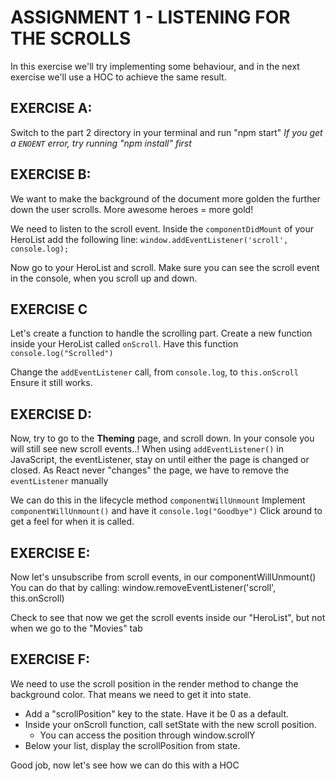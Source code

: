 # ASSIGNMENT 1 - LISTENING FOR THE SCROLLS

In this exercise we'll try implementing some
behaviour, and in the next exercise we'll use a HOC
to achieve the same result.

## EXERCISE A:
Switch to the part 2 directory in your terminal and run "npm start"
*If you get a `ENOENT` error, try running "npm install" first*

## EXERCISE B:
We want to make the background of the document
more golden the further down the user scrolls.
More awesome heroes = more gold!

We need to listen to the scroll event.
Inside the `componentDidMount` of your HeroList add the following line:
`window.addEventListener('scroll', console.log);`

Now go to your HeroList and scroll.
Make sure you can see the scroll event in the console,
when you scroll up and down.

## EXERCISE C
Let's create a function to handle the scrolling part. Create a new function inside your HeroList
called `onScroll`. Have this function `console.log("Scrolled")`

Change the `addEventListener` call, from `console.log`, to `this.onScroll`
Ensure it still works.

## EXERCISE D:
Now, try to go to the **Theming** page, and scroll down.
In your console you will still see new scroll events..!
When using `addEventListener()` in JavaScript, the eventListener,
stay on until either the page is changed or closed.
As React never "changes" the page, we have to remove the `eventListener` manually

We can do this in the lifecycle method `componentWillUnmount`
Implement `componentWillUnmount()` and have it `console.log("Goodbye")`
Click around to get a feel for when it is called.

## EXERCISE E:
Now let's unsubscribe from scroll events,  in our componentWillUnmount()
You can do that by calling:
window.removeEventListener('scroll', this.onScroll)

Check to see that now we get the scroll events inside our "HeroList", but not when we go to the "Movies" tab

## EXERCISE F:
We need to use the scroll position in the render method to change the background color.
That means we need to get it into state.

- Add a "scrollPosition" key to the state. Have it be 0 as a default.
- Inside your onScroll function, call setState with the new scroll position.
    - You can access the position through window.scrollY
- Below your list, display the scrollPosition from state.

Good job, now let's see how we can do this with a HOC
